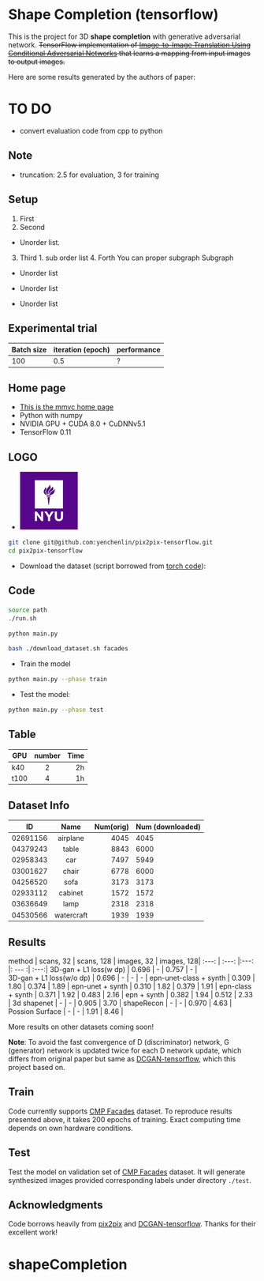# Shape Completion (tensorflow)

This is the project for 3D **shape completion** with generative adversarial network.
~~TensorFlow implementation of [Image-to-Image Translation Using Conditional Adversarial Networks](https://arxiv.org/pdf/1611.07004v1.pdf) that learns a mapping from input images to output images.~~

Here are some results generated by the authors of paper:
# TO DO
* convert evaluation code from cpp to python


## Note
* truncation: 2.5 for evaluation, 3 for training 

## Setup
1. First 
2. Second 
  * Unorder list.
3. Third 1. sub order list 4. Forth
    You can proper subgraph 
    Subgraph 
* Unorder list
- Unorder list
+ Unorder list




## Experimental trial

Batch size | iteration (epoch) | performance
---        | ---               |---
100        | 0.5               | ? 

## Home page
- [This is the mmvc home page](https://wp.nyu.edu/mmvc "MMVC")
- Python with numpy
- NVIDIA GPU + CUDA 8.0 + CuDNNv5.1
- TensorFlow 0.11

## LOGO 
- ![NYU LOGO](https://github.com/gxdai/shapeCompletion/blob/develop/download.png "NYU LOGO")
```bash
git clone git@github.com:yenchenlin/pix2pix-tensorflow.git
cd pix2pix-tensorflow
```
- Download the dataset (script borrowed from [torch code](https://github.com/phillipi/pix2pix/blob/master/datasets/download_dataset.sh)):
## Code
```bash
source path
./run.sh
```
```python
python main.py
```
```bash
bash ./download_dataset.sh facades
```
- Train the model
```bash
python main.py --phase train
```
- Test the model:
```bash
python main.py --phase test
```
## Table

 GPU       | number        | Time  |
---|:------:|----:  
k40        | 2             | 2h    |
t100       |4              | 1h    | 
## Dataset Info 

| ID        | Name          | Num(orig) |  Num (downloaded) |
|-----------|:-------------:|----:      |---                |
|02691156   | airplane      |     4045  | 4045              |
|04379243   | table         | 8843      |   6000            |
|02958343   | car           | 7497      | 5949              |
|03001627   | chair         | 6778      | 6000              |
|04256520   | sofa          |  3173     | 3173              |
|02933112   | cabinet       | 1572      | 1572              |
|03636649   | lamp          | 2318      | 2318              |
|04530566   | watercraft    | 1939      | 1939              |
## Results
method                          | scans, 32 | scans, 128 | images, 32 | images, 128|
:---:                           | :---:     |:---:       |: ---      :| :---:|
3D-gan + L1 loss(w dp)          | 0.696     | -          | 0.757      | -    |  
3D-gan + L1 loss(w/o dp)        | 0.696     | -          |  -         | -    |
epn-unet-class + synth          | 0.309     | 1.80       | 0.374      | 1.89 |
epn-unet + synth                | 0.310     | 1.82       | 0.379      | 1.91 |
epn-class + synth               | 0.371     | 1.92       | 0.483      | 2.16 |
epn + synth                     | 0.382     | 1.94       | 0.512      | 2.33 |
3d shapenet                     | -         | -          | 0.905      | 3.70 |
shapeRecon                      | -         | -          | 0.970      | 4.63 | 
Possion Surface                 | -         | -          | 1.91       | 8.46 |



More results on other datasets coming soon!

**Note**: To avoid the fast convergence of D (discriminator) network, G (generator) network is updated twice for each D network update, which differs from original paper but same as [DCGAN-tensorflow](https://github.com/carpedm20/DCGAN-tensorflow), which this project based on.

## Train
Code currently supports [CMP Facades](http://cmp.felk.cvut.cz/~tylecr1/facade/) dataset. To reproduce results presented above, it takes 200 epochs of training. Exact computing time depends on own hardware conditions.

## Test
Test the model on validation set of [CMP Facades](http://cmp.felk.cvut.cz/~tylecr1/facade/) dataset. It will generate synthesized images provided corresponding labels under directory `./test`.


## Acknowledgments
Code borrows heavily from [pix2pix](https://github.com/phillipi/pix2pix) and [DCGAN-tensorflow](https://github.com/carpedm20/DCGAN-tensorflow/blob/master/model.py). Thanks for their excellent work!
# shapeCompletion
